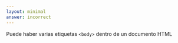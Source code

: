 ```yaml
---
layout: minimal
answer: incorrect 
---
```


<!-- There can be multiple `<body>` tags inside an HTML document -->
Puede haber varias etiquetas `<body>` dentro de un documento HTML